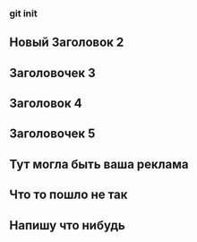 ### git init
## Новый Заголовок 2
## Заголовочек 3
## Заголовок 4
## Заголовочек 5
## Тут могла быть ваша реклама 
## Что то пошло не так
## Напишу что нибудь